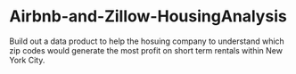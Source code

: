 # Airbnb-and-Zillow-HousingAnalysis

Build out a data product to help the hosuing company to understand which zip codes would generate the most profit on short term rentals within New York City.
